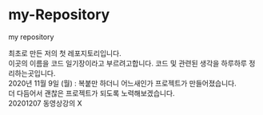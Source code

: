 # my-Repository
my repository


최초로 만든 저의 첫 레포지토리입니다.    
이곳의 이름을 코드 일기장이라고 부르려고합니다.
코드 및 관련된 생각을 하루하루 정리하는곳입니다.    
2020년 11월 9일 (월) : 복붙만 하더니 어느새인가 프로젝트가 만들어졌습니다.     
더 다듬어서 괜찮은 프로젝트가 되도록 노력해보겠습니다.    
20201207 동영상강의 X
